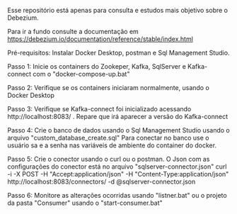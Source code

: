 Esse repositório está apenas para consulta e estudos mais objetivo sobre o Debezium.

Para ir a fundo consulte a documentação em https://debezium.io/documentation/reference/stable/index.html

Pré-requisitos: Instalar Docker Desktop, postman e Sql Management Studio.

Passo 1: 
  Inicie os containers do Zookeper, Kafka, SqlServer e Kafka-connect com o "docker-compose-up.bat"
  
Passo 2: 
   Verifique se os containers iniciaram normalmente, usando o Docker Desktop

Passo 3:
   Verifique se Kafka-connect foi inicializado acessando http://localhost:8083/ .
   Repare que irá aparecer a versão do Kafka-connect

Passo 4:
   Crie o banco de dados usando o Sql Management Studio usando o arquivo "custom_database_create.sql"
   Para conectar no banco use o usuário sa e a senha nas variáveis de ambiente do container do docker.
   
Passo 5: 
   Crie o conector usando o curl ou o postman. O Json com as configurações do conector está no arquivo "sqlserver-connector.json"
   curl -i -X POST -H "Accept:application/json" -H  "Content-Type:application/json" http://localhost:8083/connectors/ -d @sqlserver-connector.json
   
Passo 6: 
   Monitore as alterações ocorridas usando "listner.bat" ou o projeto da pasta "Consumer" usando o "start-consumer.bat" 
